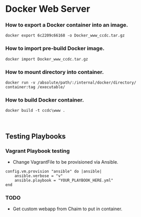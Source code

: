 # Docker Web Server

### How to export a Docker container into an image.
```
docker export 6c2209c66168 -o Docker_www_ccdc.tar.gz                                    
```

### How to import pre-build Docker image.
```
docker import Docker_www_ccdc.tar.gz
```

### How to mount directory into container.
```
docker run -v /absolute/path/:/internal/docker/directory/ container:tag /executable/
```

### How to build Docker container.

```
docker build -t ccdc\www .
```

<br />

## Testing Playbooks
### Vagrant Playbook testing
* Change VagrantFile to be provisioned via Ansible.

```
config.vm.provision "ansible" do |ansible|
    ansible.verbose = "v"
    ansible.playbook = "YOUR_PLAYBOOK_HERE.yml"
end
```

### TODO
* Get custom webapp from Chaim to put in container.
